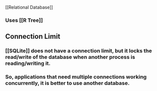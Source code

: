 [[Relational Database]]

### Uses [[R Tree]] 


## Connection Limit

### [[SQLite]] does not have a connection limit, but it locks the read/write of the database when another process is reading/writing it.

### So, applications that need multiple connections working concurrently, it is better to use another database.
